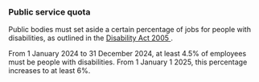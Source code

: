 ###  **Public service quota**

Public bodies must set aside a certain percentage of jobs for people with
disabilities, as outlined in the [ Disability Act 2005
](http://www.irishstatutebook.ie/2005/en/act/pub/0014/index.html) .  
  
From 1 January 2024 to 31 December 2024, at least 4.5% of employees must be
people with disabilities. From 1 January 1 2025, this percentage increases to
at least 6%.
